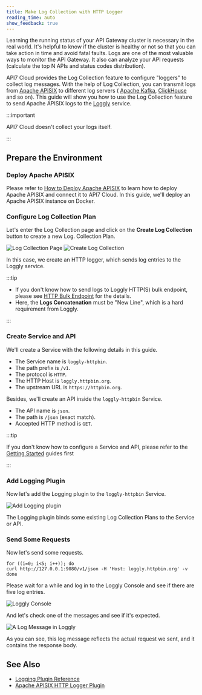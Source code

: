 ```yaml
---
title: Make Log Collection with HTTP Logger
reading_time: auto
show_feedback: true
---
```


Learning the running status of your API Gateway cluster is necessary in the real world. It's helpful to know if the cluster is healthy or not so that you can take action in time and avoid fatal faults. Logs
are one of the most valuable ways to monitor the API Gateway. It also can analyze your API requests (calculate
the top N APIs and status codes distribution).

API7 Cloud provides the Log Collection feature to configure "loggers" to collect log messages. With the help of
Log Collection, you can transmit logs from [Apache APISIX](https://apisix.apache.org) to different log servers (
[Apache Kafka](https://kafka.apache.org/), [ClickHouse](https://clickhouse.com/) and so on). This guide will show
you how to use the Log Collection feature to send Apache APISIX logs to the [Loggly](https://www.loggly.com/) service.

:::important

API7 Cloud doesn't collect your logs itself.

:::

Prepare the Environment
-----------------------

### Deploy Apache APISIX

Please refer to [How to Deploy Apache APISIX](../product/how-to-deploy-apache-apisix.md) to learn how to deploy
Apache APISIX and connect it to API7 Cloud. In this guide, we'll deploy an Apache APISIX instance on Docker.

### Configure Log Collection Plan

Let's enter the Log Collection page and click on the **Create Log Collection** button to create a new Log.
Collection Plan.

![Log Collection Page](https://static.apiseven.com/2022/12/30/log-collection-page.png)
![Create Log Collection](https://static.apiseven.com/2022/12/30/create-log-collection.png)

In this case, we create an HTTP logger, which sends log entries to the Loggly service.

:::tip

* If you don't know how to send logs to Loggly HTTP(S) bulk endpoint,
  please see [HTTP Bulk Endpoint](https://documentation.solarwinds.com/en/success_center/loggly/content/admin/http-bulk-endpoint.htm) for the details.
* Here, the **Logs Concatenation** must be "New Line", which is a hard requirement from Loggly.

:::

### Create Service and API

We'll create a Service with the following details in this guide.

* The Service name is `loggly-httpbin`.
* The path prefix is `/v1`.
* The protocol is `HTTP`.
* The HTTP Host is `loggly.httpbin.org`.
* The upstream URL is `https://httpbin.org`.

Besides, we'll create an API inside the `loggly-httpbin` Service.

* The API name is `json`.
* The path is `/json` (exact match).
* Accepted HTTP method is `GET`.

:::tip

If you don't know how to configure a Service and API, please refer to the [Getting Started](../../getting-started)
guides first

:::

### Add Logging Plugin

Now let's add the Logging plugin to the `loggly-httpbin` Service.

![Add Logging plugin](https://static.apiseven.com/2022/12/30/add-logging-plugin.png)

The Logging plugin binds some existing Log Collection Plans to the Service or API.

### Send Some Requests

Now let's send some requests.

```shell
for ((i=0; i<5; i++)); do
curl http://127.0.0.1:9080/v1/json -H 'Host: loggly.httpbin.org' -v
done
```

Please wait for a while and log in to the Loggly Console and see if there are five log entries.

![Loggly Console](https://static.apiseven.com/2022/12/30/loggly-console.png)

And let's check one of the messages and see if it's expected.

![A Log Message in Loggly](https://static.apiseven.com/2022/12/30/a-log-message-in-loggly.png)

As you can see, this log message reflects the actual request we sent, and it contains the
response body.

See Also
--------

* [Logging Plugin Reference](../../references/plugins/observability/logging.md)
* [Apache APISIX HTTP Logger Plugin](https://apisix.apache.org/docs/apisix/next/plugins/http-logger/)

